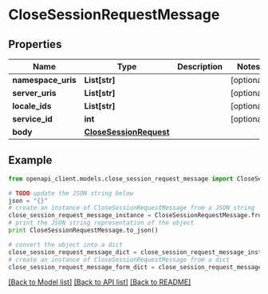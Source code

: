 # CloseSessionRequestMessage


## Properties
Name | Type | Description | Notes
------------ | ------------- | ------------- | -------------
**namespace_uris** | **List[str]** |  | [optional] 
**server_uris** | **List[str]** |  | [optional] 
**locale_ids** | **List[str]** |  | [optional] 
**service_id** | **int** |  | [optional] 
**body** | [**CloseSessionRequest**](CloseSessionRequest.md) |  | 

## Example

```python
from openapi_client.models.close_session_request_message import CloseSessionRequestMessage

# TODO update the JSON string below
json = "{}"
# create an instance of CloseSessionRequestMessage from a JSON string
close_session_request_message_instance = CloseSessionRequestMessage.from_json(json)
# print the JSON string representation of the object
print CloseSessionRequestMessage.to_json()

# convert the object into a dict
close_session_request_message_dict = close_session_request_message_instance.to_dict()
# create an instance of CloseSessionRequestMessage from a dict
close_session_request_message_form_dict = close_session_request_message.from_dict(close_session_request_message_dict)
```
[[Back to Model list]](../README.md#documentation-for-models) [[Back to API list]](../README.md#documentation-for-api-endpoints) [[Back to README]](../README.md)


